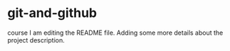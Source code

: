 # git-and-github
course
I am editing the README file. Adding some more details about the project description.
